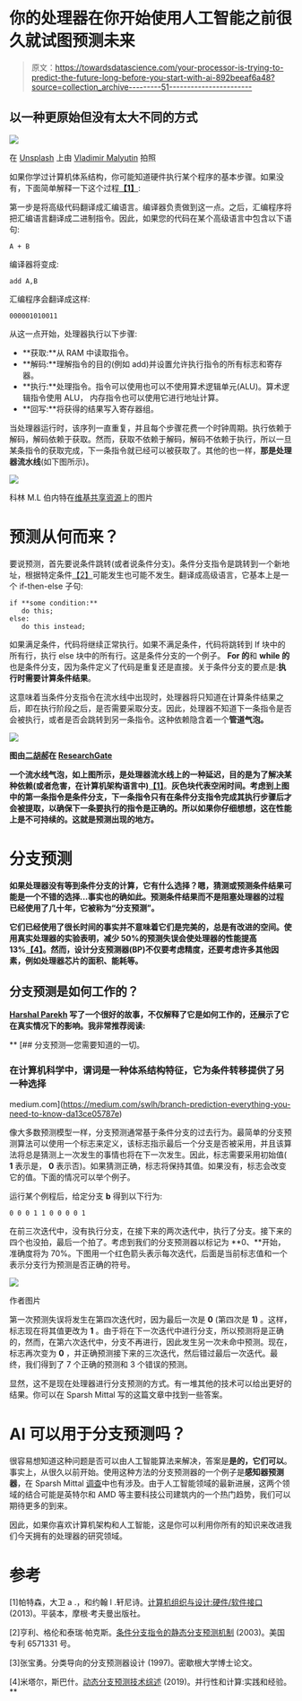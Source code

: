 # 你的处理器在你开始使用人工智能之前很久就试图预测未来

> 原文：<https://towardsdatascience.com/your-processor-is-trying-to-predict-the-future-long-before-you-start-with-ai-892beeaf6a48?source=collection_archive---------51----------------------->

## 以一种更原始但没有太大不同的方式

![](img/cedd92837ad1aae6145934e5ea4d8f61.png)

在 [Unsplash](https://unsplash.com/) 上由 [Vladimir Malyutin](https://unsplash.com/@vladimir__film) 拍照

如果你学过计算机体系结构，你可能知道硬件执行某个程序的基本步骤。如果没有，下面简单解释一下这个过程[**【1】**](https://www.elsevier.com/books/computer-organization-and-design-mips-edition/patterson/978-0-12-407726-3):

第一步是将高级代码翻译成汇编语言。编译器负责做到这一点。之后，汇编程序将把汇编语言翻译成二进制指令。因此，如果您的代码在某个高级语言中包含以下语句:

```
A + B
```

编译器将变成:

```
add A,B
```

汇编程序会翻译成这样:

```
000001010011
```

从这一点开始，处理器执行以下步骤:

*   **获取:**从 RAM 中读取指令。
*   **解码:**理解指令的目的(例如 add)并设置允许执行指令的所有标志和寄存器。
*   **执行:**处理指令。指令可以使用也可以不使用算术逻辑单元(ALU)。算术逻辑指令使用 ALU，
    内存指令也可以使用它进行地址计算。
*   **回写:**将获得的结果写入寄存器组。

当处理器运行时，该序列一直重复，并且每个步骤花费一个时钟周期。执行依赖于解码，解码依赖于获取。然而，获取不依赖于解码，解码不依赖于执行，所以一旦某条指令的获取完成，下一条指令就已经可以被获取了。其他的也一样，**那是处理器流水线**(如下图所示)。

![](img/3a135ddf4e0d8e8f3ff05ce2cb7c2ddc.png)

科林 M.L 伯内特在[维基共享资源](https://commons.wikimedia.org/wiki/File:Pipeline,_4_stage.svg)上的图片

# 预测从何而来？

要说预测，首先要说条件跳转(或者说条件分支)。条件分支指令是跳转到一个新地址，根据特定条件[【2】](https://patentimages.storage.googleapis.com/83/4c/27/df5557ed2268ab/US6571331.pdf)可能发生也可能不发生。翻译成高级语言，它基本上是一个 if-then-else 子句:

```
if **some condition:**
   do this;
else:
   do this instead;
```

如果满足条件，代码将继续正常执行。如果不满足条件，代码将跳转到 If 块中的所有行，执行 else 块中的所有行。这是条件分支的一个例子。 **For 的**和 **while 的**也是条件分支，因为条件定义了代码是重复还是直接。关于条件分支的要点是:**执行时需要计算条件结果**。

这意味着当条件分支指令在流水线中出现时，处理器将只知道在计算条件结果之后，即在执行阶段之后，是否需要采取分支。因此，处理器不知道下一条指令是否会被执行，或者是否会跳转到另一条指令。这种依赖隐含着一个**管道气泡**[](http://www.eecs.umich.edu/techreports/cse/1997/CSE-TR-337-97.pdf)**。**

**![](img/7f253a214fd92e0a0c0292e78b04f7e4.png)**

**图由[二胡郝](https://www.researchgate.net/profile/Erhu_Hao)在 [ResearchGate](https://www.researchgate.net/figure/Pipeline-bubble-a-single-issue-processor-with-four-pipeline-stages_fig1_2744762)**

**一个流水线气泡，如上图所示，是处理器流水线上的一种延迟，目的是为了解决某种依赖(或者危害，在计算机架构语言中)[**【1】**](https://www.elsevier.com/books/computer-organization-and-design-mips-edition/patterson/978-0-12-407726-3)**。**灰色块代表空闲时间。考虑到上图中的第一条指令是条件分支，下一条指令只有在条件分支指令完成其执行步骤后才会被提取，以确保下一条要执行的指令是正确的。所以如果你仔细想想，这在性能上是不可持续的。这就是预测出现的地方。**

# **分支预测**

**如果处理器没有等到条件分支的计算，它有什么选择？嗯，猜测或预测条件结果可能是一个不错的选择…事实也的确如此。预测条件结果而不是阻塞处理器的过程已经使用了几十年，它被称为“分支预测”。**

**它们已经使用了很长时间的事实并不意味着它们是完美的，总是有改进的空间。使用真实处理器的实验表明，减少 50%的预测失误会使处理器的性能提高 13%[**【4】**](https://onlinelibrary.wiley.com/doi/abs/10.1002/cpe.4666)。然而，设计分支预测器(BP)不仅要考虑精度，还要考虑许多其他因素，例如处理器芯片的面积、能耗等。**

## **分支预测是如何工作的？**

**[Harshal Parekh](https://medium.com/u/2a6e065054e5?source=post_page-----892beeaf6a48--------------------------------) 写了一个很好的故事，不仅解释了它是如何工作的，还展示了它在真实情况下的影响。我非常推荐阅读:**

**[](https://medium.com/swlh/branch-prediction-everything-you-need-to-know-da13ce05787e) [## 分支预测—您需要知道的一切。

### 在计算机科学中，谓词是一种体系结构特征，它为条件转移提供了另一种选择

medium.com](https://medium.com/swlh/branch-prediction-everything-you-need-to-know-da13ce05787e) 

像大多数预测模型一样，分支预测通常基于条件分支的过去行为。最简单的分支预测算法可以使用一个标志来定义，该标志指示最后一个分支是否被采用，并且该算法将总是猜测上一次发生的事情也将在下一次发生。因此，标志需要采用初始值( **1** 表示是， **0** 表示否)。如果猜测正确，标志将保持其值。如果没有，标志会改变它的值。下面的情况可以举个例子。

运行某个例程后，给定分支 **b** 得到以下行为:

```
0 0 0 1 1 0 0 0 0 1
```

在前三次迭代中，没有执行分支，在接下来的两次迭代中，执行了分支。接下来的四个也没拍，最后一个拍了。考虑到我们的分支预测器以标记为 **0、**开始，准确度将为 70%。下图用一个红色箭头表示每次迭代，后面是当前标志值和一个表示分支行为预测是否正确的符号。

![](img/823ebdeb8f4ce616e69c31e31bdff2f7.png)

作者图片

第一次预测失误将发生在第四次迭代时，因为最后一次是 **0** (第四次是 **1)** 。这样，标志现在将其值更改为 **1** 。由于将在下一次迭代中进行分支，所以预测将是正确的，然而，在第六次迭代中，分支不再进行，因此发生另一次未命中预测。现在，标志再次变为 **0** ，并正确预测接下来的三次迭代，然后错过最后一次迭代。最终，我们得到了 7 个正确的预测和 3 个错误的预测。

显然，这不是现在处理器进行分支预测的方式。有一堆其他的技术可以给出更好的结果。你可以在 Sparsh Mittal 写的这篇文章中找到一些答案。

# AI 可以用于分支预测吗？

很容易想知道这种问题是否可以由人工智能算法来解决，答案是**是的，它们可以**。事实上，从很久以前开始。使用这种方法的分支预测器的一个例子是**感知器预测器**，在 Sparsh Mittal [调查](https://www.researchgate.net/publication/324166804_A_Survey_of_Techniques_for_Dynamic_Branch_Prediction)中也有涉及。由于人工智能领域的最新进展，这两个领域的结合可能是英特尔和 AMD 等主要科技公司建筑内的一个热门趋势，我们可以期待更多的到来。

因此，如果你喜欢计算机架构和人工智能，这是你可以利用你所有的知识来改进我们今天拥有的处理器的研究领域。

# 参考

[1]帕特森，大卫 a .，和约翰 l .轩尼诗。[计算机组织与设计:硬件/软件接口](https://www.elsevier.com/books/computer-organization-and-design-mips-edition/patterson/978-0-12-407726-3) (2013)。平装本，摩根·考夫曼出版社。

[2]亨利、格伦和泰瑞·帕克斯。[条件分支指令的静态分支预测机制](https://patentimages.storage.googleapis.com/83/4c/27/df5557ed2268ab/US6571331.pdf) (2003)。美国专利 6571331 号。

[3]张宝勇。分类导向的分支预测器设计 (1997)。密歇根大学博士论文。

[4]米塔尔，斯巴什。[动态分支预测技术综述](https://onlinelibrary.wiley.com/doi/abs/10.1002/cpe.4666) (2019)。并行性和计算:实践和经验。**
